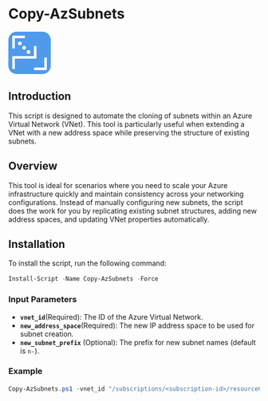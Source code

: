 # Copy-AzSubnets

![](logo.png)

## Introduction

This script is designed to automate the cloning of subnets within an Azure Virtual Network (VNet). This tool is particularly useful when extending a VNet with a new address space while preserving the structure of existing subnets.

## Overview

This tool is ideal for scenarios where you need to scale your Azure infrastructure quickly and maintain consistency across your networking configurations. Instead of manually configuring new subnets, the script does the work for you by replicating existing subnet structures, adding new address spaces, and updating VNet properties automatically. 

## Installation

To install the script, run the following command:

```powershell
Install-Script -Name Copy-AzSubnets -Force
```

### Input Parameters
- **`vnet_id`**(Required): The ID of the Azure Virtual Network.
- **`new_address_space`**(Required): The new IP address space to be used for subnet creation.
- **`new_subnet_prefix`** (Optional): The prefix for new subnet names (default is `n-`).

### Example
```powershell
Copy-AzSubnets.ps1 -vnet_id "/subscriptions/<subscription-id>/resourceGroups/<resource-group>/providers/Microsoft.Network/virtualNetworks/<vnet-name>" -new_address_space "<cidr-ip>"
```
